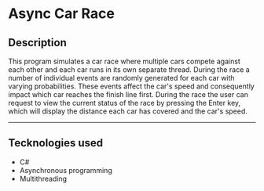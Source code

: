 # Async Car Race

## Description

This program simulates a car race where multiple cars compete against each other and each car runs in its own separate thread. During the race a number of individual events are randomly generated for each car with varying probabilities. These events affect the car's speed and consequently impact which car reaches the finish line first.
During the race the user can request to view the current status of the race by pressing the Enter key, which will display the distance each car has covered and the car's speed.

---

## Tecknologies used

- C#
- Asynchronous programming
- Multithreading
